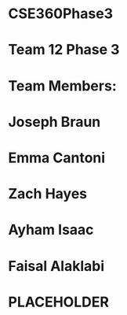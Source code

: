 # CSE360Phase3

# Team 12 Phase 3
# Team Members: 
# Joseph Braun
# Emma Cantoni
# Zach Hayes
# Ayham Isaac
# Faisal Alaklabi

# PLACEHOLDER
